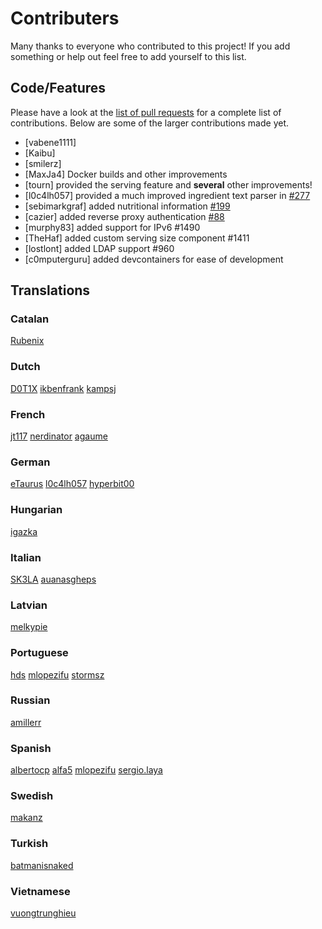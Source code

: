 # Contributers

Many thanks to everyone who contributed to this project! If you add something or help out feel free to add yourself
to this list.

## Code/Features

Please have a look at the [list of pull requests](https://github.com/vabene1111/recipes/pulls) for 
a complete list of contributions.
Below are some of the larger contributions made yet.

- [vabene1111]
- [Kaibu]
- [smilerz]
- [MaxJa4] Docker builds and other improvements
- [tourn] provided the serving feature and **several** other improvements!
- [l0c4lh057] provided a much improved ingredient text parser in [#277](https://github.com/vabene1111/recipes/pull/277)
- [sebimarkgraf] added nutritional information [#199](https://github.com/vabene1111/recipes/pull/199)
- [cazier] added reverse proxy authentication [#88](https://github.com/vabene1111/recipes/pull/88)
- [murphy83] added support for IPv6 #1490
- [TheHaf] added custom serving size component #1411
- [lostlont] added LDAP support #960
- [c0mputerguru] added devcontainers for ease of development

## Translations

### Catalan

[Rubenix](https://www.transifex.com/user/profile/rubenix/)

### Dutch

[D0T1X](https://www.transifex.com/user/profile/D0T1X/)
[ikbenfrank](https://www.transifex.com/user/profile/ikbenfrank/)
[kampsj](https://www.transifex.com/user/profile/kampsj/)

### French

[jt117](https://www.transifex.com/user/profile/jt117/)
[nerdinator](https://www.transifex.com/user/profile/nerdinator/)
[agaume](https://www.transifex.com/user/profile/agaume/)

### German

[eTaurus](https://www.transifex.com/user/profile/eTaurus/)
[l0c4lh057](https://www.transifex.com/user/profile/l0c4lh057/)
[hyperbit00](https://github.com/hyperbit00)

### Hungarian

[igazka](https://www.transifex.com/user/profile/igazka/)

### Italian

[SK3LA](https://www.transifex.com/user/profile/SK3LA/)
[auanasgheps](https://www.transifex.com/user/profile/auanasgheps/)

### Latvian

[melkypie](https://github.com/melkypie)

### Portuguese

[hds](https://www.transifex.com/user/profile/hds/)
[mlopezifu](https://www.transifex.com/user/profile/mlopezifu/)
[stormsz](https://www.transifex.com/user/profile/stormsz/)

### Russian

[amillerr](https://github.com/amillerr)

### Spanish

[albertocp](https://www.transifex.com/user/profile/albertocp/)
[alfa5](https://www.transifex.com/user/profile/alfa5/)
[mlopezifu](https://www.transifex.com/user/profile/mlopezifu/)
[sergio.laya](https://www.transifex.com/user/profile/sergio.laya/)

### Swedish

[makanz](https://github.com/makanz)

### Turkish

[batmanisnaked](https://www.transifex.com/user/profile/batmanisnaked/)

### Vietnamese

[vuongtrunghieu](https://www.transifex.com/user/profile/vuongtrunghieu/)
